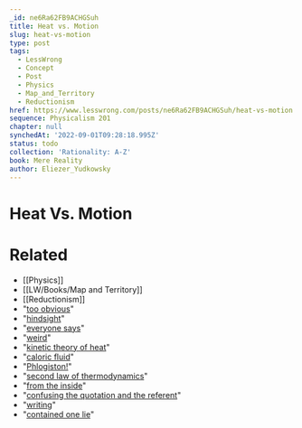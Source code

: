 ```yaml
---
_id: ne6Ra62FB9ACHGSuh
title: Heat vs. Motion
slug: heat-vs-motion
type: post
tags:
  - LessWrong
  - Concept
  - Post
  - Physics
  - Map_and_Territory
  - Reductionism
href: https://www.lesswrong.com/posts/ne6Ra62FB9ACHGSuh/heat-vs-motion
sequence: Physicalism 201
chapter: null
synchedAt: '2022-09-01T09:28:18.995Z'
status: todo
collection: 'Rationality: A-Z'
book: Mere Reality
author: Eliezer_Yudkowsky
---
```


# Heat Vs. Motion


# Related

- [[Physics]]
- [[LW/Books/Map and Territory]]
- [[Reductionism]]
- "[too obvious](http://www.overcomingbias.com/2007/08/failing-to-lear.html)"
- "[hindsight](http://www.overcomingbias.com/2007/08/hindsight-deval.html)"
- "[everyone says](http://www.overcomingbias.com/2007/10/cached-thoughts.html)"
- "[weird](http://www.overcomingbias.com/2007/12/cultish-counter.html)"
- "[kinetic theory of heat](http://en.wikipedia.org/wiki/Theory_of_heat)"
- "[caloric fluid](http://en.wikipedia.org/wiki/Caloric)"
- "[Phlogiston!](http://www.overcomingbias.com/2007/08/fake-causality.html)"
- "[second law of thermodynamics](http://www.overcomingbias.com/2008/02/second-law.html)"
- "[from the inside](http://www.overcomingbias.com/2008/02/algorithm-feels.html)"
- "[confusing the quotation and the referent](http://www.overcomingbias.com/2008/03/quote-not-refer.html)"
- "[writing](http://books.google.com/books?id=cEPNtxAoYPAC&pg=PA18&lpg=PA18&dq=h2o+logically+possible&source=web&ots=R9zyWvo3Uz&sig=FjyegdF0D-2I77l7dHQ-RRkSR88&hl=en)"
- "[contained one lie](http://www.overcomingbias.com/2008/02/my-favorite-lia.html)"